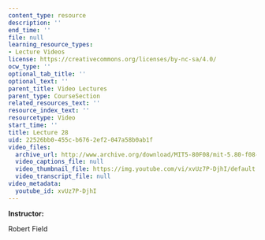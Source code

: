 ```yaml
---
content_type: resource
description: ''
end_time: ''
file: null
learning_resource_types:
- Lecture Videos
license: https://creativecommons.org/licenses/by-nc-sa/4.0/
ocw_type: ''
optional_tab_title: ''
optional_text: ''
parent_title: Video Lectures
parent_type: CourseSection
related_resources_text: ''
resource_index_text: ''
resourcetype: Video
start_time: ''
title: Lecture 28
uid: 22526bb0-455c-b676-2ef2-047a58b0ab1f
video_files:
  archive_url: http://www.archive.org/download/MIT5-80F08/mit-5.80-f08-lec28_300k.mp4
  video_captions_file: null
  video_thumbnail_file: https://img.youtube.com/vi/xvUz7P-DjhI/default.jpg
  video_transcript_file: null
video_metadata:
  youtube_id: xvUz7P-DjhI
---
```


**Instructor:**

Robert Field

